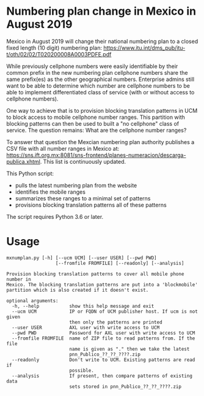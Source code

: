 # Numbering plan change in Mexico in August 2019

Mexico in August 2019 will change their national numbering plan to a closed fixed length (10 digit) numbering
plan:  https://www.itu.int/dms_pub/itu-t/oth/02/02/T020200008A0003PDFE.pdf

While previously cellphone numbers were easily identifiable by their common prefix in the new numbering plan
cellphone  numbers share the same prefix(es) as the other geographical numbers. Enterprise admins still want to be
able  to determine which number are cellphone numbers to be able to implement differentiated class of service (with
or without access to cellphone numbers).

One way to achieve that is to provision blocking translation patterns in UCM to block access to mobile cellphone
number ranges. This partition with blocking patterns can then be used to built a "no cellphone" class of service.
The question remains: What are the cellphone number ranges?

To answer that question the Mexcian numbering plan authority publishes a CSV file with all number ranges in Mexico
at:  https://sns.ift.org.mx:8081/sns-frontend/planes-numeracion/descarga-publica.xhtml. This list is continuously
updated.

This Python script:

* pulls the latest numbering plan from the website
* identifies the mobile ranges
* summarizes these ranges to a minimal set of patterns
* provisions blocking translation patterns all of these patterns

The script requires Python 3.6 or later.    

# Usage

```
mxnumplan.py [-h] [--ucm UCM] [--user USER] [--pwd PWD]
                  [--fromfile FROMFILE] [--readonly] [--analysis]

Provision blocking translation patterns to cover all mobile phone number in
Mexico. The blocking translation patterns are put into a 'blockmobile'
partition which is also created if it doesn't exist.

optional arguments:
  -h, --help           show this help message and exit
  --ucm UCM            IP or FQDN of UCM publisher host. If ucm is not given
                       then only the patterns are printed
  --user USER          AXL user with write access to UCM
  --pwd PWD            Password for AXL user with write access to UCM
  --fromfile FROMFILE  name of ZIP file to read patterns from. If the file
                       name is given as "." then we take the latest
                       pnn_Publico_??_??_????.zip
  --readonly           Don't write to UCM. Existing patterns are read if
                       possible.
  --analysis           If present, then compare patterns of existing data
                       sets stored in pnn_Publico_??_??_????.zip

```